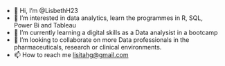 - 👋 Hi, I’m @LisbethH23
- 👀 I’m interested in data analytics, learn the programmes in R, SQL, Power Bi and Tableau
- 🌱 I’m currently learning a digital skills as a Data analysist in a bootcamp
- 💞️ I’m looking to collaborate on more Data professionals in the pharmaceuticals, research or clinical environments.
- 📫 How to reach me lisitahg@gmail.com

<!---
LisbethH23/LisbethH23 is a ✨ special ✨ repository because its `README.md` (this file) appears on your GitHub profile.
You can click the Preview link to take a look at your changes.
--->
